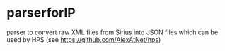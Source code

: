 # parserforIP
parser to convert raw XML files from Sirius into JSON files which can be used by HPS (see https://github.com/AlexAtNet/hps)
